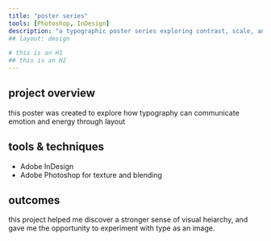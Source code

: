```yaml
---
title: "poster series"
tools: [Photoshop, InDesign]
description: "a typographic poster series exploring contrast, scale, and rhythm."
## layout: design

# this is an H1
## this is an H2
---
```

## project overview
this poster was created to explore how typography can communicate emotion and energy through layout

## tools & techniques

- Adobe InDesign
- Adobe Photoshop for texture and blending

## outcomes

this project helped me discover a stronger sense of visual heiarchy, and gave me the opportunity to experiment with type as an image.